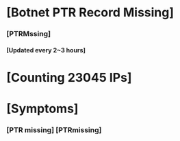 # [Botnet PTR Record Missing]
### [PTRMssing]
#### [Updated every 2~3 hours]

# [Counting 23045 IPs]

# [Symptoms] 
###   [PTR missing] [PTRmissing]

